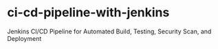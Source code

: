 # ci-cd-pipeline-with-jenkins
Jenkins CI/CD Pipeline for Automated Build, Testing, Security Scan, and Deployment
